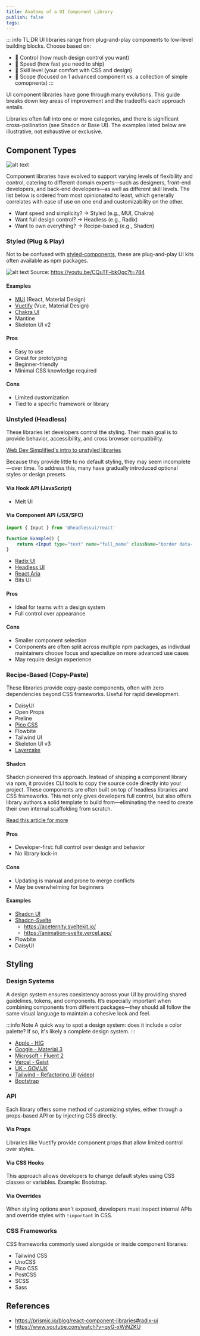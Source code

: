 ```yaml
---
title: Anatomy of a UI Component Library
publish: false
tags:
---
```


::: info TL;DR
UI libraries range from plug-and-play components to low-level building blocks. Choose based on:

- 🔧 Control (how much design control you want)
- 🚀 Speed (how fast you need to ship)
- 🧠 Skill level (your comfort with CSS and design)
- 🧩 Scope (focused on 1 advanced component vs. a collection of simple comopnents)
  :::

UI component libraries have gone through many evolutions. This guide breaks down key areas of improvement and the tradeoffs each approach entails.

Libraries often fall into one or more categories, and there is significant cross-pollination (see Shadcn or Base UI). The examples listed below are illustrative, not exhaustive or exclusive.

## Component Types

![alt text](anatomy-of-a-ui-component-library.svg)

Component libraries have evolved to support varying levels of flexibility and control, catering to different domain experts—such as designers, front-end developers, and back-end developers—as well as different skill levels. The list below is ordered from most opinionated to least, which generally correlates with ease of use on one end and customizability on the other.

- Want speed and simplicity? → Styled (e.g., MUI, Chakra)
- Want full design control? → Headless (e.g., Radix)
- Want to own everything? → Recipe-based (e.g., Shadcn)

### Styled (Plug & Play)

Not to be confused with [styled-components](https://styled-components.com/), these are plug-and-play UI kits often available as npm packages.

![alt text](anatomy-of-a-ui-component-library-1.png)
Source: https://youtu.be/CQuTF-bkOgc?t=784

#### Examples

- [MUI](https://mui.com/) (React, Material Design)
- [Vuetify](https://vuetifyjs.com/) (Vue, Material Design)
- [Chakra UI](https://chakra-ui.com/)
- Mantine
- Skeleton UI v2

#### Pros

- Easy to use
- Great for prototyping
- Beginner-friendly
- Minimal CSS knowledge required

#### Cons

- Limited customization
- Tied to a specific framework or library

### Unstyled (Headless)

These libraries let developers control the styling. Their main goal is to provide behavior, accessibility, and cross browser compatibility.

[Web Dev Simplified's intro to unstyled libraries](https://youtu.be/yn6vFCRkC3c)

Because they provide little to no default styling, they may seem incomplete—over time. To address this, many have gradually introduced optional styles or design presets.

#### Via Hook API (JavaScript)

- Melt UI

#### Via Component API (JSX/SFC)

```jsx
import { Input } from '@headlessui/react'

function Example() {
	return <Input type="text" name="full_name" className="border data-[hover]:shadow data-[focus]:bg-blue-100" />
}
```

- [Radix UI](https://www.radix-ui.com/)
- [Headless UI](https://headlessui.com/)
- [React Aria](https://react-spectrum.adobe.com/)
- Bits UI

#### Pros

- Ideal for teams with a design system
- Full control over appearance

#### Cons

- Smaller component selection
- Components are often split across multiple npm packages, as indivdual maintainers choose focus and specialize on more advanced use cases
- May require design experience

### Recipe-Based (Copy-Paste)

These libraries provide copy-paste components, often with zero dependencies beyond CSS frameworks. Useful for rapid development.

- DaisyUI
- Open Props
- Preline
- [Pico CSS](https://picocss.com/)
- Flowbite
- Tailwind UI
- Skeleton UI v3
- [Layercake](https://github.com/mhkeller/layercake)

#### Shadcn

Shadcn pioneered this approach. Instead of shipping a component library via npm, it provides CLI tools to copy the source code directly into your project. These components are often built on top of headless libraries and CSS frameworks. This not only gives developers full control, but also offers library authors a solid template to build from—eliminating the need to create their own internal scaffolding from scratch.

[Read this article for more](https://manupa.dev/blog/anatomy-of-shadcn-ui)

#### Pros

- Developer-first: full control over design and behavior
- No library lock-in

#### Cons

- Updating is manual and prone to merge conflicts
- May be overwhelming for beginners

#### Examples

- [Shadcn UI](https://ui.shadcn.com/)
- [Shadcn-Svelte](https://www.shadcn-svelte.com/)
  - https://aceternity.sveltekit.io/
  - https://animation-svelte.vercel.app/
- Flowbite
- DaisyUI

## Styling

### Design Systems

A design system ensures consistency across your UI by providing shared guidelines, tokens, and components. It’s especially important when combining components from different packages—they should all follow the same visual language to maintain a cohesive look and feel.

:::info Note
A quick way to spot a design system: does it include a color palette? If so, it's likely a complete design system.
:::

- [Apple - HIG](https://developer.apple.com/design/human-interface-guidelines)
- [Google - Material 3](https://m3.material.io/)
- [Microsoft - Fluent 2](https://fluent2.microsoft.design/)
- [Vercel - Geist](https://vercel.com/design)
- [UK - GOV.UK](https://design-system.service.gov.uk/get-started/)
- [Tailwind - Refactoring UI](https://www.refactoringui.com/) ([video](https://www.youtube.com/watch?v=ZuLn42merAg))
- [Bootstrap](https://getbootstrap.com/)

### API

Each library offers some method of customizing styles, either through a props-based API or by injecting CSS directly.

#### Via Props

Libraries like Vuetify provide component props that allow limited control over styles.

#### Via CSS Hooks

This approach allows developers to change default styles using CSS classes or variables. Example: Bootstrap.

#### Via Overrides

When styling options aren't exposed, developers must inspect internal APIs and override styles with `!important` in CSS.

### CSS Frameworks

CSS frameworks commonly used alongside or inside component libraries:

- Tailwind CSS
- UnoCSS
- Pico CSS
- PostCSS
- SCSS
- Sass

<!-- ## Storybook

If you’re serious about UI development, Storybook (and Chromatic) is essential. Think of it as unit testing for your UI—great for documentation and preventing regressions.  -->

## References

- https://prismic.io/blog/react-component-libraries#radix-ui
- https://www.youtube.com/watch?v=qyG-xWjNZKU
